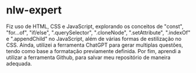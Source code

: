 # nlw-expert
Fiz uso de HTML, CSS e JavaScript, explorando os conceitos de "const", "for...of", "if/else", ".querySelector", ".cloneNode", ".setAttribute", ".indexOf" e ".appendChild" no JavaScript, além de várias formas de estilização no CSS. Ainda, utilizei a ferramenta ChatGPT para gerar multiplas questões, tendo como base a formatação previamente definida. Por fim, aprendi a utilizar a ferramenta Github, para salvar meu repositório de maneira adequada.
